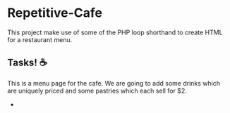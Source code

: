 # Repetitive-Cafe
This project make use of some of the PHP loop shorthand to create HTML for a restaurant menu. 

## Tasks! ☕ 

This is a menu page for the cafe. We are going to add some drinks which are uniquely priced and some pastries which each sell for $2.

* 
